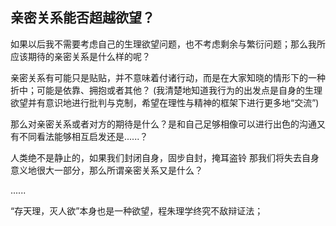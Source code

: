## 亲密关系能否超越欲望？

如果以后我不需要考虑自己的生理欲望问题，也不考虑剩余与繁衍问题；那么我所应该期待的亲密关系是什么样的呢？

亲密关系有可能只是贴贴，并不意味着付诸行动，而是在大家知晓的情形下的一种折中；可能是依靠、拥抱或者其他？
(我清楚地知道我行为的出发点是自身的生理欲望并有意识地进行批判与克制，希望在理性与精神的框架下进行更多地“交流”)

那么对亲密关系或者对方的期待是什么？是和自己足够相像可以进行出色的沟通又有不同看法能够相互启发还是......？

人类绝不是静止的，如果我们封闭自身，固步自封，掩耳盗铃 那我们将失去自身意义地很大一部分，那么所谓亲密关系又是什么？

......

“存天理，灭人欲”本身也是一种欲望，程朱理学终究不敌辩证法；
